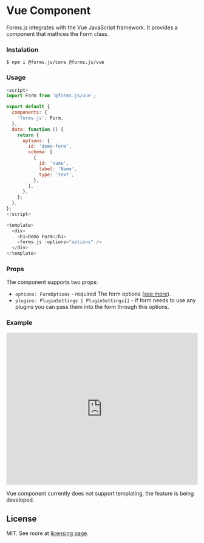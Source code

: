 # Vue Component

Forms.js integrates with the Vue JavaScript framework. It provides a component that mathces the Form class.

### Instalation

```shell
$ npm i @forms.js/core @forms.js/vue
```

### Usage

```javascript
<script>
import Form from '@forms.js/vue';

export default {
  components: {
    'forms-js': Form,
  },
  data: function () {
    return {
      options: {
        id: 'demo-form',
        schema: [
          {
            id: 'name',
            label: 'Name',
            type: 'text',
          },
        ],
      },
    };
  },
};
</script>

<template>
  <div>
    <h1>Demo Form</h1>
    <forms-js :options="options" />
  </div>
</template>
```

### Props
The component supports two props:

-   `options: FormOptions` - <span class="badge warning">required</span> The form options (<a href="https://formsjs.io/documentation/v1/form">see more</a>).
-   `plugins: PluginSettings | PluginSettings[]` - if form needs to use any plugins you can pass them into the form through this options.

### Example

<iframe height="400" style="width: 100%;" scrolling="no" title="forms.js - vue example" src="https://codepen.io/trilmatic/embed/KKEGNjp?default-tab=js%2Cresult" frameborder="no" loading="lazy" allowtransparency="true" allowfullscreen="true">
  See the Pen <a href="https://codepen.io/trilmatic/pen/KKEGNjp">
  forms.js - vue example</a> by Trilmatic (<a href="https://codepen.io/trilmatic">@trilmatic</a>)
  on <a href="https://codepen.io">CodePen</a>.
</iframe>

Vue component currently does not support templating, the feature is being developed.

<h2 id="license">License</h2>

MIT. See more at <a href="https://formsjs.io/documentation/v1/licensing">licensing page</a>.